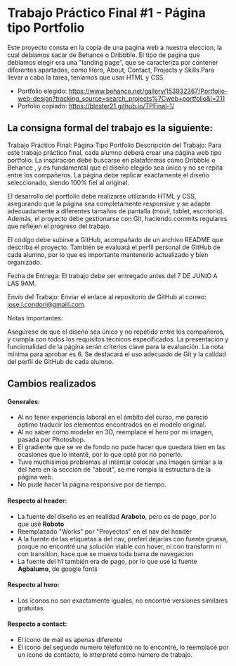 # Trabajo Práctico Final #1 - Página tipo Portfolio 

Este proyecto consta en la copia de una pagina web a nuestra eleccion, la cual debíamos sacar de Behance o Dribbble. El tipo de pagina que debíamos elegir era una "landing page", que se caracteriza por contener diferentes apartados, como Hero, About, Contact, Projects y Skills.Para llevar a cabo la tarea, teníamos que usar HTML y CSS.

- Portfolio elegido: https://www.behance.net/gallery/153932367/Portfolio-web-design?tracking_source=search_projects%7Cweb+portfolio&l=211
- Porfolio copiado: https://blester21.github.io/TPFinal-1/

## La consigna formal del trabajo es la siguiente:

Trabajo Práctico Final: Página Tipo Portfolio
Descripción del Trabajo:
Para este trabajo práctico final, cada alumno deberá crear una página web tipo portfolio. La inspiración debe buscarse en plataformas como Dribbble o Behance , y es fundamental que el diseño elegido sea único y no se repita entre los compañeros. La página debe replicar exactamente el diseño seleccionado, siendo 100% fiel al original.

El desarrollo del portfolio debe realizarse utilizando HTML y CSS, asegurando que la página sea completamente responsive y se adapte adecuadamente a diferentes tamaños de pantalla (móvil, tablet, escritorio). Además, el proyecto debe gestionarse con Git, haciendo commits regulares que reflejen el progreso del trabajo.

El código debe subirse a GitHub, acompañado de un archivo README que describa el proyecto. También se evaluará el perfil personal de GitHub de cada alumno, por lo que es importante mantenerlo actualizado y bien organizado.

Fecha de Entrega: El trabajo debe ser entregado antes del 7 DE JUNIO  A LAS 9AM.

Envío del Trabajo: Enviar el enlace al repositorio de GitHub al correo: jose.l.condori@gmaill.com.

Notas Importantes:

Asegúrese de que el diseño sea único y no repetido entre los compañeros, y cumpla con todos los requisitos técnicos especificados. La presentación y funcionalidad de la página serán criterios clave para la evaluación. La nota mínima para aprobar es 6. Se destacará el uso adecuado de Git y la calidad del perfil de GitHub de cada alumno.



## Cambios realizados

#### Generales:
- Al no tener experiencia laboral en el ámbito del curso, me pareció óptimo traducir los elementos encontrados en el modelo original.
- Al no saber como modelar en 3D, reemplacé el hero por mi imagen, pasada por Photoshop. 
- El gradiente que se ve de fondo no pude hacer que quedara bien en las ocasiones que lo intenté, por lo que opté por no ponerlo.
- Tuve muchisimos problemas al intentar colocar una imagen similar a la del hero en la sección de "about", se me rompía la estructura de la página web.
- No pude hacer la página responsive por de tiempo.

#### Respecto al header:
- La fuente del diseño es en realidad **Araboto**, pero es de pago, por lo que usé __Roboto__
- Reemplazado "Works" por "Proyectos" en el nav del header
- A la fuente de las etiquetas a del nav, preferí dejarlas con fuente gruesa, porque no encontré una solución viable con hover, ni con transform ni con transition, hace que se mueva toda barra de navegacion
- La fuente del h1 también era de pago, por lo que usé la fuente __Agbalumo__, de google fonts


#### Respecto al hero:
- Los iconos no son exactamente iguales, no encontré versiones similares gratuitas


#### Respecto a contact:
- El icono de mail es apenas diferente
- El icono del segundo numero telefonico no lo encontré, lo reemplacé por un icono de contacto, lo interpreté como número de trabajo.
